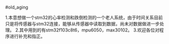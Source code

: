 #old_aging

1.本意想做一个stm32的心率检测和跌倒检测的一个老人系统，由于时间关系目前只是将传感器与stm32连接，能够从传感器中读取到数据，尚未对数据做进一步处理。
2.其中用到的有stm32f103c8t6，mpu6050，max30102。
3.欢迎各位对程序进行补充和指正。
